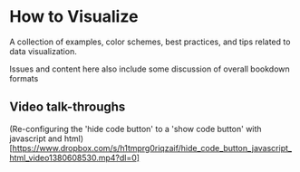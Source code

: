 # How to Visualize
A collection of examples, color schemes, best practices, and tips related to data visualization.

Issues and content here also include some discussion of overall bookdown formats


## Video talk-throughs

(Re-configuring the 'hide code button' to a 'show code button' with javascript and html)[https://www.dropbox.com/s/h1tmprg0riqzaif/hide_code_button_javascript_html_video1380608530.mp4?dl=0]
